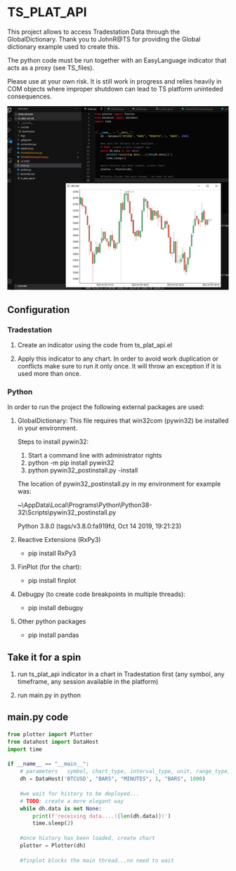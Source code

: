 # TS_PLAT_API

This project allows to access Tradestation Data through the GlobalDictionary. Thank you to JohnR@TS for providing the Global dictionary example used to create this. 

The python code must be run together with an EasyLanguage indicator that acts as a proxy (see TS_files).

Please use at your own risk. It is still work in progress and relies heavily in COM objects where improper shutdown can lead to TS platform uninteded consequences.

![Alt text](images/ts_plat_api.png?raw=true "TS PLAT API in action")

## Configuration

### Tradestation

1. Create an indicator using the code from ts_plat_api.el

2. Apply this indicator to any chart. In order to avoid work duplication or conflicts make sure to run it only once. It will throw an exception if it is used more than once.

### Python

In order to run the project the following external packages are used:

1. GlobalDictionary:
    This file requires that win32com (pywin32) be installed in your environment.

    Steps to install pywin32:

    1. Start a command line with administrator rights
    2. python -m pip install pywin32
    3. python pywin32_postinstall.py -install

    The location of pywin32_postinstall.py in my environment for example was:
    
    ~\AppData\Local\Programs\Python\Python38-32\Scripts\pywin32_postinstall.py 

    Python 3.8.0 (tags/v3.8.0:fa919fd, Oct 14 2019, 19:21:23)    

2. Reactive Extensions (RxPy3)
    * pip install RxPy3

3. FinPlot (for the chart):
    * pip install finplot

4. Debugpy (to create code breakpoints in multiple threads):
    * pip install debugpy

5. Other python packages
    * pip install pandas


## Take it for a spin

1. run ts_plat_api indicator in a chart in Tradestation first (any symbol, any timeframe, any session available in the platform)

2. run main.py in python

## main.py code
```python
from plotter import Plotter
from datahost import DataHost
import time

if __name__ == "__main__":
    # parameters   symbol, chart_type, interval_type, unit, range_type, range_value, session = ""
    dh = DataHost('BTCUSD', "BARS", "MINUTES", 1, "BARS", 1000)

    #we wait for history to be deployed...
    # TODO: create a more elegant way
    while dh.data is not None:
        print(f'receiving data....({len(dh.data)})')	
        time.sleep(2)

    #once history has been loaded, create chart
    plotter = Plotter(dh)

    #finplot blocks the main thread...no need to wait
```
